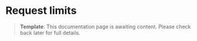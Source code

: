 # Request limits

> **Template**: This documentation page is awaiting content. Please check back later for full details.
